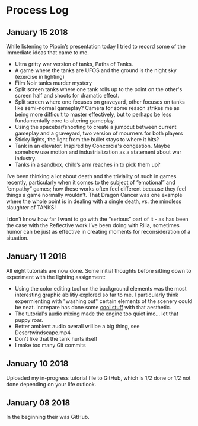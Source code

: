 # Process Log

## January 15 2018 ##
While listening to Pippin’s presentation today I tried to record some of the immediate ideas that came to me. 

- Ultra gritty war version of tanks, Paths of Tanks.
- A game where the tanks are UFOS and the ground is the night sky (exercise in lighting)
- Film Noir tanks murder mystery
- Split screen tanks where one tank rolls up to the point on the other's screen half and shoots for dramatic effect.
- Split screen where one focuses on graveyard, other focuses on tanks like semi-normal gameplay? Camera for some reason strikes me as being more difficult to master effectively, but to perhaps be less fundamentally core to altering gameplay.
- Using the spacebar/shooting to create a jumpcut between current gameplay and a graveyard, two version of mourners for both players
- Sticky lights, the light from the bullet stays to where it hits?
- Tank in an elevator. Inspired by Concorcia's congestion. Maybe somehow use motion and industrialization as a statement about war industry.
- Tanks in a sandbox, child’s arm reaches in to pick them up?

I’ve been thinking a lot about death and the triviality of such in games recently, particularly when it comes to the subject of “emotional” and “empathy” games; how these works often feel different because they feel things a game normally wouldn’t. That Dragon Cancer was one example where the whole point is in dealing with a single death, vs. the mindless slaughter of TANKS! 

I don’t know how far I want to go with the “serious” part of it - as has been the case with the Reflective work I’ve been doing with Rilla, sometimes humor can be just as effective in creating moments for reconsideration of a situation.

## January 11 2018 ##
All eight tutorials are now done. Some initial thoughts before sitting down to experiment with the lighting assignment:

- Using the color editing tool on the background elements was the most interesting graphic abilitiy explored so far to me. I particularly think expermienting with "washing out" certain elements of the scenery could be neat. Increpare has done some [cool stuff](https://www.increpare.com/2013/01/letter-to-my-first-born-son/) with that aesthetic.
- The tutorial's audio mixing made the engine too quiet imo... let that puppy roar.
- Better ambient audio overall will be a big thing, see Desertwindscape.mp4
- Don't like that the tank hurts itself
- I make too many Git commits

## January 10 2018 ##
Uploaded my in-progress tutorial file to GitHub, which is 1/2 done or 1/2 not done depending on your life outlook. 

## January 08 2018 ##
In the beginning their was GitHub.
